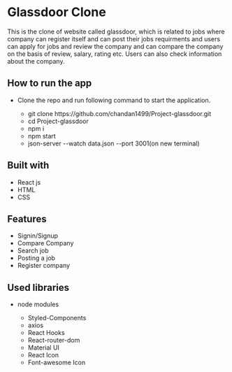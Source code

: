 # Glassdoor Clone
This is the clone of website called glassdoor, which is related to jobs where company can register itself and can post their jobs requirments and users can apply for jobs and review the company and can compare the company on the basis of review, salary, rating etc. Users can also check information about the company.

## How to run the app
<ul>
  <li>Clone the repo and run following command to start the application.</li>
  <ul>
    <li>git clone https://github.com/chandan1499/Project-glassdoor.git</li>
    <li>cd Project-glassdoor</li>
    <li>npm i</li>
    <li>npm start</li>
    <li>json-server --watch data.json --port 3001(on new terminal)</li>
  </ul>
</ul>

## Built with
<ul>
  <li>React js</li>
  <li>HTML</li>
  <li>CSS</li>
</ul>

## Features
<ul>
  <li>Signin/Signup</li>
  <li>Compare Company</li>
  <li>Search job</li>
  <li>Posting a job</li>
  <li>Register company</li>
</ul>

## Used libraries
<ul>
  <li>node modules</li>
  <ul>
    <li>Styled-Components</li>
    <li>axios</li>
    <li>React Hooks</li>
    <li>React-router-dom</li>
    <li>Material UI</li>
    <li>React Icon</li>
    <li>Font-awesome Icon</li>
  </ul>
</ul>
